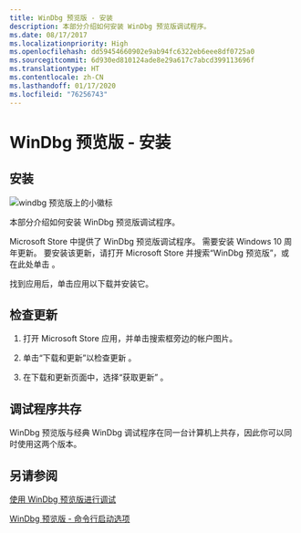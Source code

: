 ```yaml
---
title: WinDbg 预览版 - 安装
description: 本部分介绍如何安装 WinDbg 预览版调试程序。
ms.date: 08/17/2017
ms.localizationpriority: High
ms.openlocfilehash: dd59454660902e9ab94fc6322eb6eee8df0725a0
ms.sourcegitcommit: 6d930ed810124ade8e29a617c7abcd399113696f
ms.translationtype: HT
ms.contentlocale: zh-CN
ms.lasthandoff: 01/17/2020
ms.locfileid: "76256743"
---
```

# <a name="windbg-preview---installation"></a>WinDbg 预览版 - 安装

## <a name="installation"></a>安装

![windbg 预览版上的小徽标](images/windbgx-preview-logo.png)

本部分介绍如何安装 WinDbg 预览版调试程序。

Microsoft Store 中提供了 WinDbg 预览版调试程序。 需要安装 Windows 10 周年更新。 要安装该更新，请打开 Microsoft Store 并搜索“WinDbg 预览版”，或在此处单击 [](
https://www.microsoft.com/store/apps/9pgjgd53tn86)。

找到应用后，单击应用以下载并安装它。

## <a name="checking-for-updates"></a>检查更新

1. 打开 Microsoft Store 应用，并单击搜索框旁边的帐户图片。 

2. 单击“下载和更新”以检查更新  。

3. 在下载和更新页面中，选择“获取更新”  。

## <a name="debugger-coexistence"></a>调试程序共存  

WinDbg 预览版与经典 WinDbg 调试程序在同一台计算机上共存，因此你可以同时使用这两个版本。

## <a name="see-also"></a>另请参阅

[使用 WinDbg 预览版进行调试](debugging-using-windbg-preview.md)

[WinDbg 预览版 - 命令行启动选项](windbg-command-line-preview.md)
